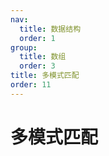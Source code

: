 ```yaml
---
nav:
  title: 数据结构
  order: 1
group:
  title: 数组
  order: 3
title: 多模式匹配
order: 11
---
```


# 多模式匹配
